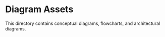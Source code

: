 # Diagram Assets

This directory contains conceptual diagrams, flowcharts, and architectural diagrams.
